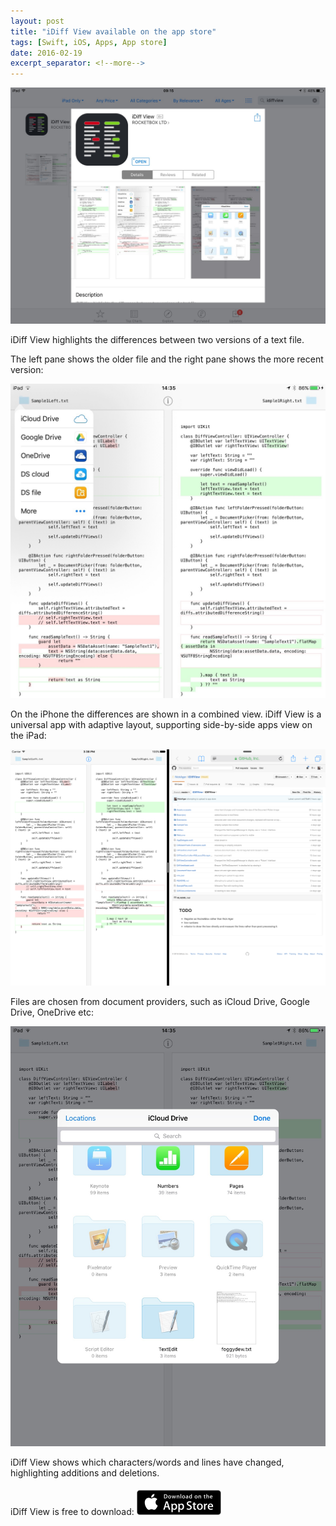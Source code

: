 ```yaml
---
layout: post
title: "iDiff View available on the app store"
tags: [Swift, iOS, Apps, App store]
date: 2016-02-19
excerpt_separator: <!--more-->
---
```


<a href="https://itunes.apple.com/us/app/idiff-view/id1084386974?mt=8"><img src="/images/blog/iDiffView/appstore-idiffview.jpg" /></a>

iDiff View highlights the differences between two versions of a text file.

The left pane shows the older file and the right pane shows the more recent version:

![](/images/blog/iDiffView/iPad2.jpg)

<!--more-->

On the iPhone the differences are shown in a combined view. iDiff View is a universal app with adaptive layout, supporting side-by-side apps view on the iPad:

![](/images/blog/iDiffView/iPadPro1.png)

Files are chosen from document providers, such as iCloud Drive, Google Drive, OneDrive etc:

![](/images/blog/iDiffView/iPad3.jpg)

iDiff View shows which characters/words and lines have changed, highlighting additions and deletions.

iDiff View is free to download:
<a href="https://itunes.apple.com/us/app/idiff-view/id1084386974?mt=8"><img src="/images/apple-marketing-images/App_Store_Badge_US-UK_135x40.svg" style="height:40px;width:135px;margin-top:5px"/></a>
